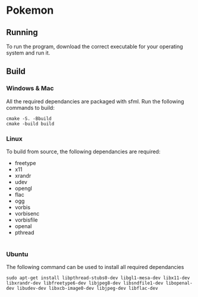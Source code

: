 # Pokemon
## Running
To run the program, download the correct executable for your operating system and run it.
## Build

### **Windows & Mac**
All the required dependancies are packaged with sfml. Run the following commands to build:


```cmake -S. -Bbuild``` </br>
```cmake -build build```

### **Linux**
To build from source, the following dependancies are required:
- freetype
- x11
- xrandr
- udev
- opengl
- flac
- ogg
- vorbis
- vorbisenc
- vorbisfile
- openal
- pthread </br></br>
### Ubuntu
  The following command can be used to install all required dependancies
  
  ```sudo apt-get install libpthread-stubs0-dev libgl1-mesa-dev libx11-dev libxrandr-dev libfreetype6-dev libjpeg8-dev libsndfile1-dev libopenal-dev libudev-dev libxcb-image0-dev libjpeg-dev libflac-dev```